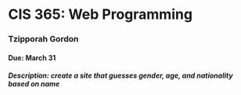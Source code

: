 
# CIS 365: Web Programming 
### Tzipporah Gordon
#### Due: March 31
##### Description: create a site that guesses gender, age, and nationality based on name
